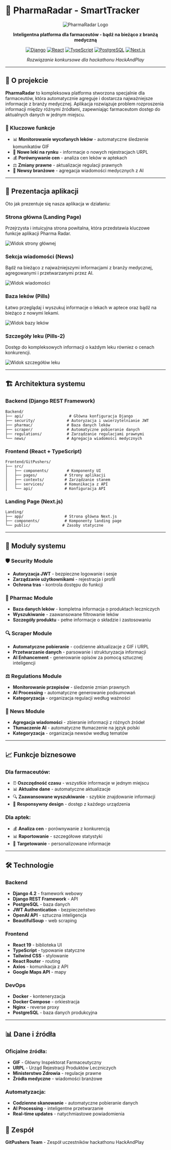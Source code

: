 # 🏥 PharmaRadar - SmartTracker

<div align="center">

![PharmaRadar Logo](Frontend/GitPushers/public/Pharma.png)

**Inteligentna platforma dla farmaceutów - bądź na bieżąco z branżą medyczną**

[![Django](https://img.shields.io/badge/Django-4.2.11-green.svg)](https://djangoproject.com/)
[![React](https://img.shields.io/badge/React-19.1.1-blue.svg)](https://reactjs.org/)
[![TypeScript](https://img.shields.io/badge/TypeScript-5.9.3-blue.svg)](https://www.typescriptlang.org/)
[![PostgreSQL](https://img.shields.io/badge/PostgreSQL-Database-blue.svg)](https://www.postgresql.org/)
[![Next.js](https://img.shields.io/badge/Next.js-15-black.svg)](https://nextjs.org/)

*Rozwiązanie konkursowe dla hackathonu HackAndPlay*

</div>

---

## 🎯 O projekcie

**PharmaRadar** to kompleksowa platforma stworzona specjalnie dla farmaceutów, która automatycznie agreguje i dostarcza najważniejsze informacje z branży medycznej. Aplikacja rozwiązuje problem rozproszenia informacji między różnymi źródłami, zapewniając farmaceutom dostęp do aktualnych danych w jednym miejscu.

### 🚀 Kluczowe funkcje

- 📊 **Monitorowanie wycofanych leków** - automatyczne śledzenie komunikatów GIF
- 💊 **Nowe leki na rynku** - informacje o nowych rejestracjach URPL
- 💰 **Porównywanie cen** - analiza cen leków w aptekach
- ⚖️ **Zmiany prawne** - aktualizacje regulacji prawnych
- 📰 **Newsy branżowe** - agregacja wiadomości medycznych z AI

---
## 📸 Prezentacja aplikacji

Oto jak prezentuje się nasza aplikacja w działaniu:

### Strona główna (Landing Page)
Przejrzysta i intuicyjna strona powitalna, która przedstawia kluczowe funkcje aplikacji Pharma Radar.
 
![Widok strony głównej](Landing.png)
 
### Sekcja wiadomości (News)
Bądź na bieżąco z najważniejszymi informacjami z branży medycznej, agregowanymi i przetwarzanymi przez AI.

![Widok wiadomości](News.png)
 
### Baza leków (Pills)
Łatwo przeglądaj i wyszukuj informacje o lekach w aptece oraz bądź na bieżąco z nowymi lekami.

![Widok bazy leków](Pills.png)
 
### Szczegóły leku (Pills-2)
Dostęp do kompleksowych informacji o każdym leku równiez o cenach konkurencji.
 
![Widok szczegółów leku](Pills-2.png)

---


## 🏗️ Architektura systemu

### Backend (Django REST Framework)
```
Backend/
├── api/                    # Główna konfiguracja Django
├── security/              # Autoryzacja i uwierzytelnianie JWT
├── pharmac/               # Baza danych leków
├── scraper/               # Automatyczne pobieranie danych
├── regulations/           # Zarządzanie regulacjami prawnymi
└── news/                  # Agregacja wiadomości medycznych
```

### Frontend (React + TypeScript)
```
Frontend/GitPushers/
├── src/
│   ├── components/        # Komponenty UI
│   ├── pages/            # Strony aplikacji
│   ├── contexts/         # Zarządzanie stanem
│   ├── services/         # Komunikacja z API
│   └── api/              # Konfiguracja API
```

### Landing Page (Next.js)
```
Landing/
├── app/                  # Strona główna Next.js
├── components/           # Komponenty landing page
└── public/              # Zasoby statyczne
```

---

## 🔧 Moduły systemu

### 🛡️ Security Module
- **Autoryzacja JWT** - bezpieczne logowanie i sesje
- **Zarządzanie użytkownikami** - rejestracja i profil
- **Ochrona tras** - kontrola dostępu do funkcji

### 💊 Pharmac Module
- **Baza danych leków** - kompletna informacja o produktach leczniczych
- **Wyszukiwanie** - zaawansowane filtrowanie leków
- **Szczegóły produktu** - pełne informacje o składzie i zastosowaniu

### 🔍 Scraper Module
- **Automatyczne pobieranie** - codzienne aktualizacje z GIF i URPL
- **Przetwarzanie danych** - parsowanie i strukturyzacja informacji
- **AI Enhancement** - generowanie opisów za pomocą sztucznej inteligencji

### ⚖️ Regulations Module
- **Monitorowanie przepisów** - śledzenie zmian prawnych
- **AI Processing** - automatyczne generowanie podsumowań
- **Kategoryzacja** - organizacja regulacji według ważności

### 📰 News Module
- **Agregacja wiadomości** - zbieranie informacji z różnych źródeł
- **Tłumaczenie AI** - automatyczne tłumaczenie na język polski
- **Kategoryzacja** - organizacja newsów według tematów

---

## 📈 Funkcje biznesowe

### Dla farmaceutów:
- ⏰ **Oszczędność czasu** - wszystkie informacje w jednym miejscu
- 📊 **Aktualne dane** - automatyczne aktualizacje
- 🔍 **Zaawansowane wyszukiwanie** - szybkie znajdowanie informacji
- 📱 **Responsywny design** - dostęp z każdego urządzenia

### Dla aptek:
- 💰 **Analiza cen** - porównywanie z konkurencją
- 📊 **Raportowanie** - szczegółowe statystyki
- 🎯 **Targetowanie** - personalizowane informacje

---

## 🛠️ Technologie

### Backend
- **Django 4.2** - framework webowy
- **Django REST Framework** - API
- **PostgreSQL** - baza danych
- **JWT Authentication** - bezpieczeństwo
- **OpenAI API** - sztuczna inteligencja
- **BeautifulSoup** - web scraping

### Frontend
- **React 19** - biblioteka UI
- **TypeScript** - typowanie statyczne
- **Tailwind CSS** - stylowanie
- **React Router** - routing
- **Axios** - komunikacja z API
- **Google Maps API** - mapy

### DevOps
- **Docker** - konteneryzacja
- **Docker Compose** - orkiestracja
- **Nginx** - reverse proxy
- **PostgreSQL** - baza danych produkcyjna

---

## 📊 Dane i źródła

### Oficjalne źródła:
- **GIF** - Główny Inspektorat Farmaceutyczny
- **URPL** - Urząd Rejestracji Produktów Leczniczych
- **Ministerstwo Zdrowia** - regulacje prawne
- **Źródła medyczne** - wiadomości branżowe

### Automatyzacja:
- **Codzienne skanowanie** - automatyczne pobieranie danych
- **AI Processing** - inteligentne przetwarzanie
- **Real-time updates** - natychmiastowe powiadomienia

## 👥 Zespół

**GitPushers Team** - Zespół uczestników hackathonu HackAndPlay
